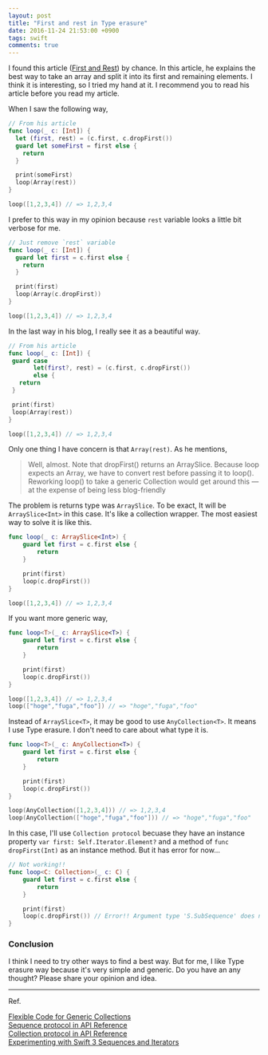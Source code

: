 ```yaml
---
layout: post
title: "First and rest in Type erasure"
date: 2016-11-24 21:53:00 +0900
tags: swift
comments: true
---
```


I found this article ([First and Rest](http://www.figure.ink/blog/2016/11/12/first-and-rest?utm_source=Swift_Developments&utm_medium=email&utm_campaign=Swift_Developments_Issue_64)) by chance. In this article, he explains the best way to take an array and split it into its first and remaining elements. I think it is interesting, so I tried my hand at it. I recommend you to read his article before you read my article.

When I saw the following way,

```swift
// From his article
func loop(_ c: [Int]) {
  let (first, rest) = (c.first, c.dropFirst())
  guard let someFirst = first else {
    return
  }

  print(someFirst)
  loop(Array(rest))
}

loop([1,2,3,4]) // => 1,2,3,4
```

I prefer to this way in my opinion because `rest` variable looks a little bit verbose for me.

```swift
// Just remove `rest` variable
func loop(_ c: [Int]) {
  guard let first = c.first else {
    return
  }

  print(first)
  loop(Array(c.dropFirst))
}

loop([1,2,3,4]) // => 1,2,3,4
```

In the last way in his blog, I really see it as a beautiful way.

```swift
// From his article
func loop(_ c: [Int]) {
 guard case
       let(first?, rest) = (c.first, c.dropFirst())
       else {
   return
 }

 print(first)
 loop(Array(rest))
}

loop([1,2,3,4]) // => 1,2,3,4
```

Only one thing I have concern is that `Array(rest)`. As he mentions,


> Well, almost. Note that dropFirst() returns an ArraySlice. Because loop expects an Array, we have to convert rest before passing it to loop(). Reworking loop() to take a generic Collection would get around this — at the expense of being less blog-friendly


The problem is returns type was `ArraySlice`. To be exact, It will be `ArraySlice<Int>` in this case. It's like a collection wrapper. The most easiest way to solve it is like this.

```swift
func loop(_ c: ArraySlice<Int>) {
    guard let first = c.first else {
        return
    }

    print(first)
    loop(c.dropFirst())
}

loop([1,2,3,4]) // => 1,2,3,4
```

If you want more generic way,

```swift
func loop<T>(_ c: ArraySlice<T>) {
    guard let first = c.first else {
        return
    }

    print(first)
    loop(c.dropFirst())
}

loop([1,2,3,4]) // => 1,2,3,4
loop(["hoge","fuga","foo"]) // => "hoge","fuga","foo"
```

Instead of `ArraySlice<T>`, it may be good to use `AnyCollection<T>`. It means I use Type erasure. I don't need to care about what type it is.

```swift
func loop<T>(_ c: AnyCollection<T>) {
    guard let first = c.first else {
        return
    }

    print(first)
    loop(c.dropFirst())
}

loop(AnyCollection([1,2,3,4])) // => 1,2,3,4
loop(AnyCollection(["hoge","fuga","foo"])) // => "hoge","fuga","foo"
```

In this case, I'll use `Collection protocol` becuase they have an instance property `var first: Self.Iterator.Element?` and a method of `func dropFirst(Int)` as an instance method. But it has error for now...

```swift
// Not working!!
func loop<C: Collection>(_ c: C) {
    guard let first = c.first else {
        return
    }

    print(first)
    loop(c.dropFirst()) // Error!! Argument type 'S.SubSequence' does not conform to expected type 'Sequence'
}
```

### Conclusion

I think I need to try other ways to find a best way. But for me, I like Type erasure way because it's very simple and generic.
Do you have an any thought? Please share your opinion and idea.

---

Ref.  

[Flexible Code for Generic Collections](https://speakerdeck.com/natecook1000/flexible-code-for-generic-collections)  
[Sequence protocol in API Reference](https://developer.apple.com/reference/swift/sequence)  
[Collection protocol in API Reference](https://developer.apple.com/reference/swift/collection)  
[Experimenting with Swift 3 Sequences and Iterators](https://www.uraimo.com/2015/11/12/experimenting-with-swift-2-sequencetype-generatortype/)
